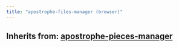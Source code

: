 ```yaml
---
title: "apostrophe-files-manager (browser)"
---
```

## Inherits from: [apostrophe-pieces-manager](../apostrophe-pieces/browser-apostrophe-pieces-manager.html)

